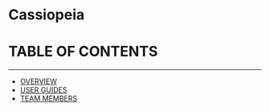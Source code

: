 # Cassiopeia

# TABLE OF CONTENTS 
***
* [OVERVIEW](#OVERVIEW)
* [USER GUIDES](#userguides)
* [TEAM MEMBERS](#members)
